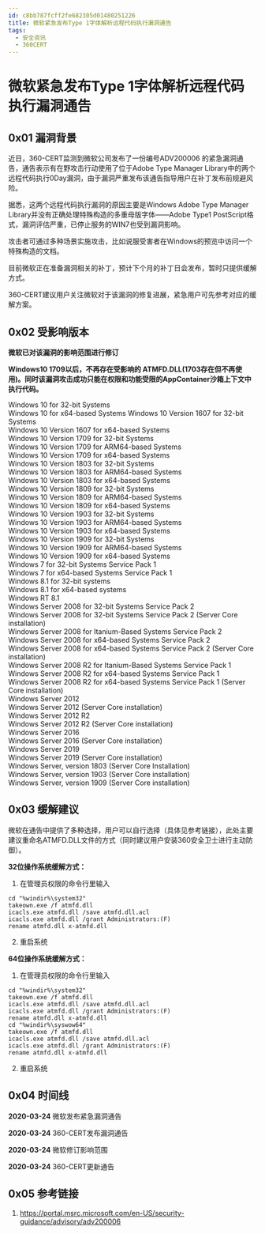 ```yaml
---
id: c8bb787fcff2fe682305d01480251226
title: 微软紧急发布Type 1字体解析远程代码执行漏洞通告
tags: 
  - 安全资讯
  - 360CERT
---
```


# 微软紧急发布Type 1字体解析远程代码执行漏洞通告

0x01 漏洞背景
---------


近日，360-CERT监测到微软公司发布了一份编号ADV200006 的紧急漏洞通告，通告表示有在野攻击行动使用了位于Adobe Type Manager Library中的两个远程代码执行0Day漏洞，由于漏洞严重发布该通告指导用户在补丁发布前规避风险。


据悉，这两个远程代码执行漏洞的原因主要是Windows Adobe Type Manager Library并没有正确处理特殊构造的多重母版字体——Adobe Type1 PostScript格式，漏洞评估严重，已停止服务的WIN7也受到漏洞影响。


攻击者可通过多种场景实施攻击，比如说服受害者在Windows的预览中访问一个特殊构造的文档。


目前微软正在准备漏洞相关的补丁，预计下个月的补丁日会发布，暂时只提供缓解方式。


360-CERT建议用户关注微软对于该漏洞的修复进展，紧急用户可先参考对应的缓解方案。


0x02 受影响版本
----------


**微软已对该漏洞的影响范围进行修订**


**Windows10 1709以后，不再存在受影响的 ATMFD.DLL(1703存在但不再使用)。同时该漏洞攻击成功只能在权限和功能受限的AppContainer沙箱上下文中执行代码。**


Windows 10 for 32-bit Systems  
Windows 10 for x64-based Systems 
Windows 10 Version 1607 for 32-bit Systems  
Windows 10 Version 1607 for x64-based Systems  
Windows 10 Version 1709 for 32-bit Systems  
Windows 10 Version 1709 for ARM64-based Systems  
Windows 10 Version 1709 for x64-based Systems  
Windows 10 Version 1803 for 32-bit Systems  
Windows 10 Version 1803 for ARM64-based Systems  
Windows 10 Version 1803 for x64-based Systems  
Windows 10 Version 1809 for 32-bit Systems  
Windows 10 Version 1809 for ARM64-based Systems  
Windows 10 Version 1809 for x64-based Systems  
Windows 10 Version 1903 for 32-bit Systems  
Windows 10 Version 1903 for ARM64-based Systems  
Windows 10 Version 1903 for x64-based Systems  
Windows 10 Version 1909 for 32-bit Systems  
Windows 10 Version 1909 for ARM64-based Systems  
Windows 10 Version 1909 for x64-based Systems  
Windows 7 for 32-bit Systems Service Pack 1  
Windows 7 for x64-based Systems Service Pack 1  
Windows 8.1 for 32-bit systems  
Windows 8.1 for x64-based systems  
Windows RT 8.1  
Windows Server 2008 for 32-bit Systems Service Pack 2  
Windows Server 2008 for 32-bit Systems Service Pack 2 (Server Core installation)  
Windows Server 2008 for Itanium-Based Systems Service Pack 2  
Windows Server 2008 for x64-based Systems Service Pack 2  
Windows Server 2008 for x64-based Systems Service Pack 2 (Server Core installation)  
Windows Server 2008 R2 for Itanium-Based Systems Service Pack 1  
Windows Server 2008 R2 for x64-based Systems Service Pack 1  
Windows Server 2008 R2 for x64-based Systems Service Pack 1 (Server Core installation)  
Windows Server 2012  
Windows Server 2012 (Server Core installation)  
Windows Server 2012 R2  
Windows Server 2012 R2 (Server Core installation)  
Windows Server 2016  
Windows Server 2016 (Server Core installation)  
Windows Server 2019  
Windows Server 2019 (Server Core installation)  
Windows Server, version 1803 (Server Core Installation)  
Windows Server, version 1903 (Server Core installation)  
Windows Server, version 1909 (Server Core installation) 


0x03 缓解建议
---------


微软在通告中提供了多种选择，用户可以自行选择（具体见参考链接），此处主要建议重命名ATMFD.DLL文件的方式（同时建议用户安装360安全卫士进行主动防御）。


**32位操作系统缓解方式：**


1. 在管理员权限的命令行里输入



```
cd "%windir%\system32"
takeown.exe /f atmfd.dll
icacls.exe atmfd.dll /save atmfd.dll.acl
icacls.exe atmfd.dll /grant Administrators:(F) 
rename atmfd.dll x-atmfd.dll

```
2. 重启系统


**64位操作系统缓解方式：**


1. 在管理员权限的命令行里输入



```
cd "%windir%\system32"
takeown.exe /f atmfd.dll
icacls.exe atmfd.dll /save atmfd.dll.acl
icacls.exe atmfd.dll /grant Administrators:(F) 
rename atmfd.dll x-atmfd.dll
cd "%windir%\syswow64"
takeown.exe /f atmfd.dll
icacls.exe atmfd.dll /save atmfd.dll.acl
icacls.exe atmfd.dll /grant Administrators:(F) 
rename atmfd.dll x-atmfd.dll

```
2. 重启系统


0x04 时间线
--------


**2020-03-24** 微软发布紧急漏洞通告


**2020-03-24** 360-CERT发布漏洞通告


**2020-03-24** 微软修订影响范围


**2020-03-24** 360-CERT更新通告


0x05 参考链接
---------


1. <https://portal.msrc.microsoft.com/en-US/security-guidance/advisory/adv200006>



